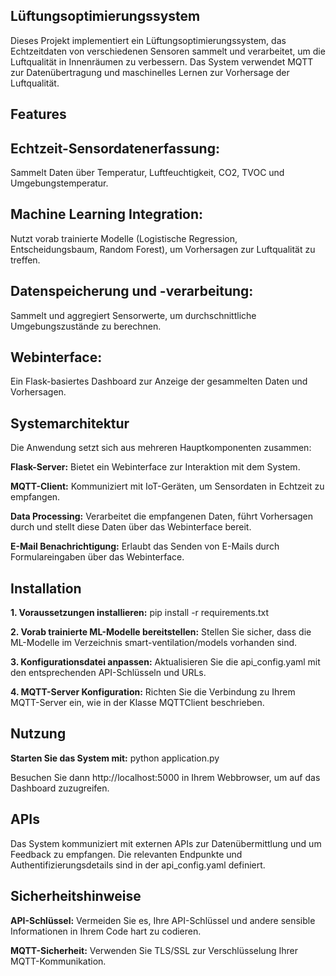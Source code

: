 ## **Lüftungsoptimierungssystem**

Dieses Projekt implementiert ein Lüftungsoptimierungssystem, das Echtzeitdaten von verschiedenen Sensoren sammelt und verarbeitet, um die Luftqualität in Innenräumen zu verbessern. Das System verwendet MQTT zur Datenübertragung und maschinelles Lernen zur Vorhersage der Luftqualität.

## **Features**

## Echtzeit-Sensordatenerfassung:
Sammelt Daten über Temperatur, Luftfeuchtigkeit, CO2, TVOC und Umgebungstemperatur.
## Machine Learning Integration: 
Nutzt vorab trainierte Modelle (Logistische Regression, Entscheidungsbaum, Random Forest), um Vorhersagen zur Luftqualität zu treffen.
## Datenspeicherung und -verarbeitung: 
Sammelt und aggregiert Sensorwerte, um durchschnittliche Umgebungszustände zu berechnen.
## Webinterface: 
Ein Flask-basiertes Dashboard zur Anzeige der gesammelten Daten und Vorhersagen.


## **Systemarchitektur**
Die Anwendung setzt sich aus mehreren Hauptkomponenten zusammen:

**Flask-Server:**
Bietet ein Webinterface zur Interaktion mit dem System.

**MQTT-Client:** 
Kommuniziert mit IoT-Geräten, um Sensordaten in Echtzeit zu empfangen.

**Data Processing:** 
Verarbeitet die empfangenen Daten, führt Vorhersagen durch und stellt diese Daten über das Webinterface bereit.

**E-Mail Benachrichtigung:** 
Erlaubt das Senden von E-Mails durch Formulareingaben über das Webinterface.

## **Installation**

**1. Voraussetzungen installieren:**
pip install -r requirements.txt

**2. Vorab trainierte ML-Modelle bereitstellen:**
Stellen Sie sicher, dass die ML-Modelle im Verzeichnis smart-ventilation/models vorhanden sind.

**3. Konfigurationsdatei anpassen:**
Aktualisieren Sie die api_config.yaml mit den entsprechenden API-Schlüsseln und URLs.

**4. MQTT-Server Konfiguration:**
Richten Sie die Verbindung zu Ihrem MQTT-Server ein, wie in der Klasse MQTTClient beschrieben.

## **Nutzung**

**Starten Sie das System mit:**
python application.py

Besuchen Sie dann http://localhost:5000 in Ihrem Webbrowser, um auf das Dashboard zuzugreifen.

## **APIs**

Das System kommuniziert mit externen APIs zur Datenübermittlung und um Feedback zu empfangen. Die relevanten Endpunkte und Authentifizierungsdetails sind in der api_config.yaml definiert.

## **Sicherheitshinweise**

**API-Schlüssel:**
Vermeiden Sie es, Ihre API-Schlüssel und andere sensible Informationen in Ihrem Code hart zu codieren.

**MQTT-Sicherheit:**
Verwenden Sie TLS/SSL zur Verschlüsselung Ihrer MQTT-Kommunikation.
